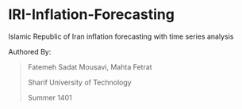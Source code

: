 # IRI-Inflation-Forecasting
Islamic Republic of Iran inflation forecasting with time series analysis

Authored By:
> Fatemeh Sadat Mousavi, Mahta Fetrat
> 
> Sharif University of Technology
> 
> Summer 1401
